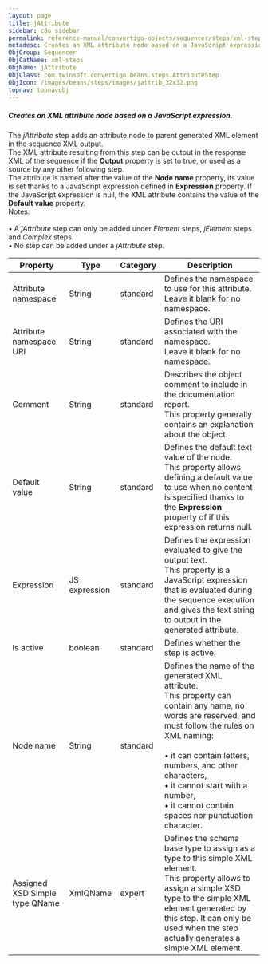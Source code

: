 ```yaml
---
layout: page
title: jAttribute
sidebar: c8o_sidebar
permalink: reference-manual/convertigo-objects/sequencer/steps/xml-steps/jattribute/
metadesc: Creates an XML attribute node based on a JavaScript expression.   The  jAttribute  step adds an attribute node to parent generated XML element in the 
ObjGroup: Sequencer
ObjCatName: xml-steps
ObjName: jAttribute
ObjClass: com.twinsoft.convertigo.beans.steps.AttributeStep
ObjIcon: /images/beans/steps/images/jattrib_32x32.png
topnav: topnavobj
---
```

##### Creates an XML attribute node based on a JavaScript expression. 

The <i>jAttribute</i> step adds an attribute node to parent generated XML element in the sequence XML output. <br/>The XML attribute resulting from this step can be output in the response XML of the sequence if the <b>Output</b> property is set to <span class="computer">true</span>, or used as a source by any other following step. <br/>The attribute is named after the value of the <b>Node name</b> property, its value is set thanks to a JavaScript expression defined in <b>Expression</b> property. If the JavaScript expression is null, the XML attribute contains the value of the <b>Default value</b> property.<br/><span class="orangetwinsoft">Notes:</span> <br/><br/>• A <i>jAttribute</i> step can only be added under <i>Element</i> steps, <i>jElement</i> steps and <i>Complex</i> steps. <br/>• No step can be added under a <i>jAttribute</i> step. <br/>

Property | Type | Category | Description
--- | --- | --- | ---
Attribute namespace | String | standard | Defines the namespace to use for this attribute.<br/>Leave it blank for no namespace.
Attribute namespace URI | String | standard | Defines the URI associated with the namespace.<br/>Leave it blank for no namespace.
Comment | String | standard | Describes the object comment to include in the documentation report.<br/>This property generally contains an explanation about the object.
Default value | String | standard | Defines the default text value of the node.<br/>This property allows defining a default value to use when no content is specified thanks to the <b>Expression</b> property of if this expression returns <span class="computer">null</span>.
Expression | JS expression | standard | Defines the expression evaluated to give the output text.<br/>This property is a JavaScript expression that is evaluated during the sequence execution and gives the text string to output in the generated attribute.
Is active | boolean | standard | Defines whether the step is active.
Node name | String | standard | Defines the name of the generated XML attribute.<br/>This property can contain any name, no words are reserved, and must follow the rules on XML naming:<br/><br/>• it can contain letters, numbers, and other characters, <br/>• it cannot start with a number, <br/>• it cannot contain spaces nor punctuation character.<br/>
Assigned XSD Simple type QName | XmlQName | expert | Defines the schema base type to assign as a type to this simple XML element.<br/>This property allows to assign a simple XSD type to the simple XML element generated by this step. It can only be used when the step actually generates a simple XML element.

